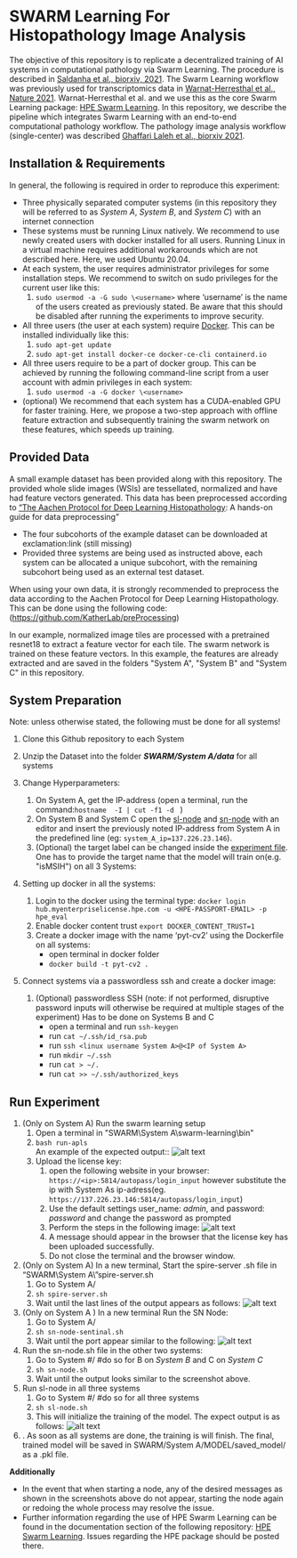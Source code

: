 # SWARM Learning For Histopathology Image Analysis

The objective of this repository is to replicate a decentralized training of AI systems in computational pathology via Swarm Learning. The procedure is described in [Saldanha et al., biorxiv, 2021](https://www.biorxiv.org/content/10.1101/2021.11.19.469139v1.full). The Swarm Learning workflow was previously used for transcriptomics data in [Warnat-Herresthal et al., Nature 2021](https://rdcu.be/cA9XP). Warnat-Herresthal et al. and we use this as the core Swarm Learning package: [HPE Swarm Learning](https://github.com/HewlettPackard/swarm-learning). In this repository, we describe the pipeline which integrates Swarm Learning with an end-to-end computational pathology workflow. The pathology image analysis workflow (single-center) was described [Ghaffari Laleh et al., biorxiv 2021](https://www.biorxiv.org/content/10.1101/2021.08.09.455633v1.full.pdf). 

## Installation & Requirements

In general, the following is required in order to reproduce this experiment:
* Three physically separated computer systems (in this repository they will be referred to as *System A*, *System B*, and *System C*) with an internet connection
* These systems must be running Linux natively. We recommend to use newly created users with docker installed for all users. Running Linux in a virtual machine requires additional workarounds which are not described here. Here, we used Ubuntu 20.04.
* At each system, the user requires administrator privileges for some installation steps. We recommend to switch on sudo privileges for the current user like this:
    1. `sudo usermod -a -G sudo \<username>` where ‘username’ is the name of the users created as previously stated. Be aware that this should be disabled after running the experiments to improve security.
* All three users (the user at each system) require [Docker](https://hub.docker.com/). This can be installed individually like this:
    1. `sudo apt-get update`
    2. `sudo apt-get install docker-ce docker-ce-cli containerd.io`
* All three users require to be a part of docker group. This can be achieved by running the following command-line script from a user account with admin privileges in each system:
    1. `sudo usermod -a -G docker \<username>`
* (optional) We recommend that each system has a CUDA-enabled GPU for faster training. Here, we propose a two-step approach with offline feature extraction and subsequently training the swarm network on these features, which speeds up training. 

## Provided Data

A small example dataset has been provided along with this repository. The provided whole slide images (WSIs) are tessellated, normalized and have had feature vectors generated. This data has been preprocessed according to [“The Aachen Protocol for Deep Learning Histopathology](https://zenodo.org/record/3694994#.Yea3I9DMIu): A hands-on guide for data preprocessing”
* The four subcohorts of the example dataset can be downloaded at exclamation:link (still missing)
* Provided three systems are being used as instructed above, each system can be allocated a unique subcohort, with the remaining subcohort being used as an external test dataset.

When using your own data, it is strongly recommended to preprocess the data according to the Aachen Protocol for Deep Learning Histopathology. This can be done using the following code: (https://github.com/KatherLab/preProcessing)

In our example, normalized image tiles are processed with a pretrained resnet18 to extract a feature vector for each tile. The swarm network is trained on these feature vectors. In this example, the features are already extracted and are saved in the folders "System A", "System B" and "System C" in this repository. 

## System  Preparation

Note: unless otherwise stated, the following must be done for all systems! 
1. Clone this Github repository to each System
2. Unzip the Dataset into the folder ***SWARM/System A/data*** for all systems
3. Change Hyperparameters:
    1. On System A, get the IP-address (open a terminal, run the command:`hostname  -I | cut -f1 -d ` )
    2. On System B and System C open  the [sl-node](System%20B/sl-node.sh) and [sn-node](System%20C/sn-node-sentinel.sh) with an editor and insert the previously noted IP-address from System A  in the predefined line (eg: `system_A_ip=137.226.23.146`). 
    3. (Optional) the target label can be changed inside the [experiment file](System%20A/MODEL/exp_A.txt). One has to provide the target name that the model will train on(e.g. "isMSIH") on all 3 Systems:  
 
5. Setting up docker in all the systems:
    1. Login to the docker using the terminal type: `docker login hub.myenterpriselicense.hpe.com -u <HPE-PASSPORT-EMAIL> -p hpe_eval`
    2. Enable docker content trust `export DOCKER_CONTENT_TRUST=1`
    3. Create a docker image with the name ‘pyt-cv2’ using the Dockerfile on all systems:
        * open terminal in docker folder
        * `docker build -t pyt-cv2 .`
6. Connect systems via a passwordless ssh and create a docker image:
    1. (Optional) passwordless SSH (note: if not performed, disruptive password inputs will otherwise be required at multiple stages of the experiment)
       Has to be done on Systems B and C
        *  open a terminal and run `ssh-keygen`
        *  run `cat ~/.ssh/id_rsa.pub`
        *  run `ssh <linux username System A>@<IP of System A>`
        *  run `mkdir ~/.ssh`
        *  run `cat > ~/.`
        *  run `cat >> ~/.ssh/authorized_keys`
 
## Run Experiment

1. (Only on System A) Run the swarm learning setup
    1. Open a terminal in "SWARM\System A\swarm-learning\bin"
    2. `bash run-apls`  
    An example of the expected output::
    ![alt text](https://github.com/KatherLab/SWARM/blob/main/run_apls.png?raw=true)
    4. Upload the license key:
        1. open the following website in your browser: `https://<ip>:5814/autopass/login_input` however substitute the ip with System As ip-adress(eg. `https://137.226.23.146:5814/autopass/login_input`)
        2. Use the default settings user_name: *admin*, and password: *password* and change the password as prompted
        3. Perform the steps in the following image:
        ![alt text](https://github.com/KatherLab/SWARM/blob/main/login.png?raw=true)
        4. A message should appear in the browser that the license key has been uploaded successfully.
        5. Do not close the terminal and the browser window.
2. (Only on System A) In a new terminal, Start the spire-server .sh file in “SWARM\System   A\”spire-server.sh
    1. Go to System A/
    2. `sh spire-server.sh`
    3. Wait until the last lines of the output appears as follows:
    ![alt text](https://github.com/KatherLab/SWARM/blob/main/spire-server.png?raw=true)
3. (Only on System A ) In a new terminal Run the SN Node:
    1. Go to System A/
    2. `sh sn-node-sentinal.sh`
    3. Wait until the port appear similar to the following:
    ![alt text](https://github.com/KatherLab/SWARM/blob/main/sn-node.png?raw=true) 
4. Run the sn-node.sh file in the other two systems:
    1. Go to System #/     #do so for B on *System B* and C on *System C*
    2. `sh sn-node.sh`
    3. Wait until the output looks similar to the screenshot above.
5. Run sl-node in all three systems
    1. Go to System #/ #do so for all three systems
    2. `sh sl-node.sh`
    3. This will initialize the training of the model. The expect output is as follows:
    ![alt text](https://github.com/KatherLab/SWARM/blob/main/sl-node.png?raw=true)
6. . As soon as all systems are done, the training is will finish. The final, trained model will be saved in SWARM/System A/MODEL/saved_model/ as a .pkl file.

**Additionally**

* In the event that when starting a node, any of the desired messages as shown in the screenshots above do not appear, starting the node again or redoing the whole process may resolve the issue.
* Further information regarding the use of HPE Swarm Learning can be found in the documentation section of the following repository: [HPE Swarm Learning](https://github.com/HewlettPackard/swarm-learning). Issues regarding the HPE package should be posted there.
